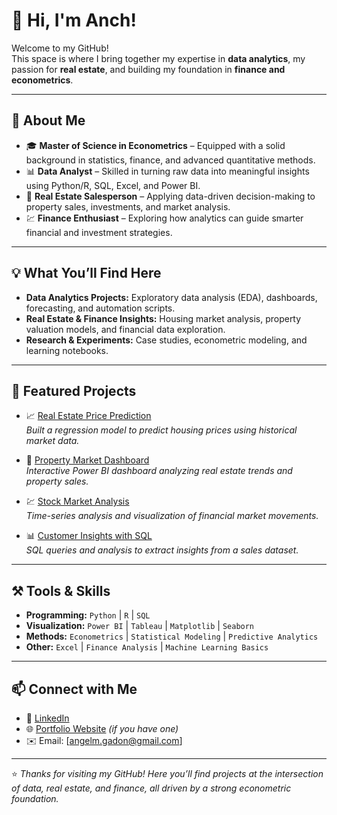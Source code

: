 # 👋 Hi, I'm Anch!

Welcome to my GitHub!  
This space is where I bring together my expertise in **data analytics**, my passion for **real estate**, and building my foundation in **finance and econometrics**.  

---

## 🔎 About Me
- 🎓 **Master of Science in Econometrics** – Equipped with a solid background in statistics, finance, and advanced quantitative methods.  
- 📊 **Data Analyst** – Skilled in turning raw data into meaningful insights using Python/R, SQL, Excel, and Power BI.  
- 🏡 **Real Estate Salesperson** – Applying data-driven decision-making to property sales, investments, and market analysis.  
- 💹 **Finance Enthusiast** – Exploring how analytics can guide smarter financial and investment strategies.  

---

## 💡 What You’ll Find Here
- **Data Analytics Projects:** Exploratory data analysis (EDA), dashboards, forecasting, and automation scripts.  
- **Real Estate & Finance Insights:** Housing market analysis, property valuation models, and financial data exploration.  
- **Research & Experiments:** Case studies, econometric modeling, and learning notebooks.  

---

## 🌟 Featured Projects

- 📈 [Real Estate Price Prediction](https://github.com/yourusername/real-estate-price-prediction)  
  *Built a regression model to predict housing prices using historical market data.*

- 🏢 [Property Market Dashboard](https://github.com/yourusername/property-market-dashboard)  
  *Interactive Power BI dashboard analyzing real estate trends and property sales.*

- 💹 [Stock Market Analysis](https://github.com/yourusername/stock-market-analysis)  
  *Time-series analysis and visualization of financial market movements.*

- 📊 [Customer Insights with SQL](https://github.com/yourusername/customer-insights-sql)  
  *SQL queries and analysis to extract insights from a sales dataset.*


---

## ⚒️ Tools & Skills
- **Programming:** `Python` | `R` | `SQL`  
- **Visualization:** `Power BI` | `Tableau` | `Matplotlib` | `Seaborn`  
- **Methods:** `Econometrics` | `Statistical Modeling` | `Predictive Analytics`  
- **Other:** `Excel` | `Finance Analysis` | `Machine Learning Basics`

---

## 📫 Connect with Me
- 💼 [LinkedIn](https://www.linkedin.com/in/angelmgadon/)
- 🌐 [Portfolio Website](#) *(if you have one)*  
- ✉️ Email: [angelm.gadon@gmail.com]  

---

⭐️ *Thanks for visiting my GitHub! Here you’ll find projects at the intersection of data, real estate, and finance, all driven by a strong econometric foundation.*
